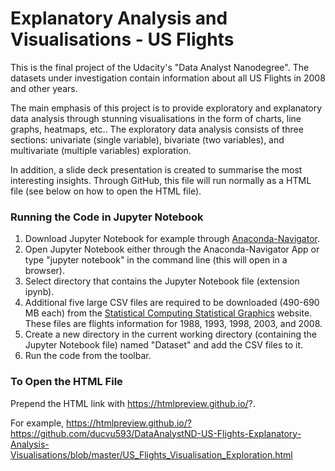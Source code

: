 # Explanatory Analysis and Visualisations - US Flights
This is the final project of the Udacity's "Data Analyst Nanodegree". 
The datasets under investigation contain information about all US Flights in 2008 and other years. 

The main emphasis of this project is to provide exploratory and explanatory data analysis through stunning visualisations in the form of charts, line graphs, heatmaps, etc.. 
The exploratory data analysis consists of three sections: univariate (single variable), bivariate (two variables), and multivariate (multiple variables) exploration.

In addition, a slide deck presentation is created to summarise the most interesting insights. Through GitHub, this file will run normally as a HTML file (see below on how to open the HTML file).


### Running the Code in Jupyter Notebook 

1. Download Jupyter Notebook for example through [Anaconda-Navigator](https://docs.anaconda.com/anaconda/navigator/).
2. Open Jupyter Notebook either through the Anaconda-Navigator App or type "jupyter notebook" in the command line (this will open in a browser).
3. Select directory that contains the Jupyter Notebook file (extension ipynb).
4. Additional five large CSV files are required to be downloaded (490-690 MB each) from the [Statistical Computing
Statistical Graphics](http://stat-computing.org/dataexpo/2009/the-data.html) website. These files are flights information for 1988, 1993, 1998, 2003, and 2008.
5. Create a new directory in the current working directory (containing the Jupyter Notebook file) named "Dataset" and add the CSV files to it. 
6. Run the code from the toolbar.

### To Open the HTML File

Prepend the HTML link with https://htmlpreview.github.io/?. 

For example, https://htmlpreview.github.io/?https://github.com/ducvu593/DataAnalystND-US-Flights-Explanatory-Analysis-Visualisations/blob/master/US_Flights_Visualisation_Exploration.html
